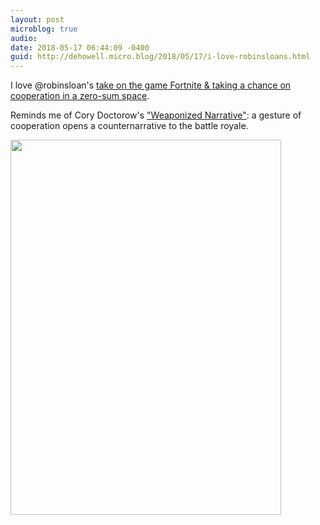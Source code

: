 ```yaml
---
layout: post
microblog: true
audio: 
date: 2018-05-17 06:44:09 -0400
guid: http://dehowell.micro.blog/2018/05/17/i-love-robinsloans.html
---
```

I love @robinsloan's [take on the game Fortnite & taking a chance on cooperation in a zero-sum space](theatln.tc/2KaKxIQ).

Reminds me of Cory Doctorow's ["Weaponized Narrative"](bit.ly/2rP9PVl): a gesture of cooperation opens a counternarrative to the battle royale.

<img src="http://dehowell.micro.blog/uploads/2018/ff2eed5b6b.jpg" width="433" height="600" />
